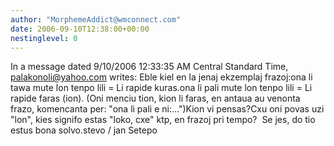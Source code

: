 ```yaml
---
author: "MorphemeAddict@wmconnect.com"
date: 2006-09-10T12:38:00+00:00
nestinglevel: 0
---
```

In a message dated 9/10/2006 12:33:35 AM Central Standard Time, [palakonoli@yahoo.com](mailto://palakonoli@yahoo.com) writes:
Eble kiel en la jenaj ekzemplaj frazoj:ona li tawa mute lon tenpo lili = Li rapide kuras.ona li pali mute lon tenpo lili = Li rapide faras (ion). (Oni menciu tion, kion li faras, en antaua au venonta frazo, komencanta per: "ona li pali e ni:...")Kion vi pensas?Cxu oni povas uzi "lon", kies signifo estas "loko, cxe" ktp, en frazoj pri tempo?  Se jes, do tio estus bona solvo.stevo / jan Setepo